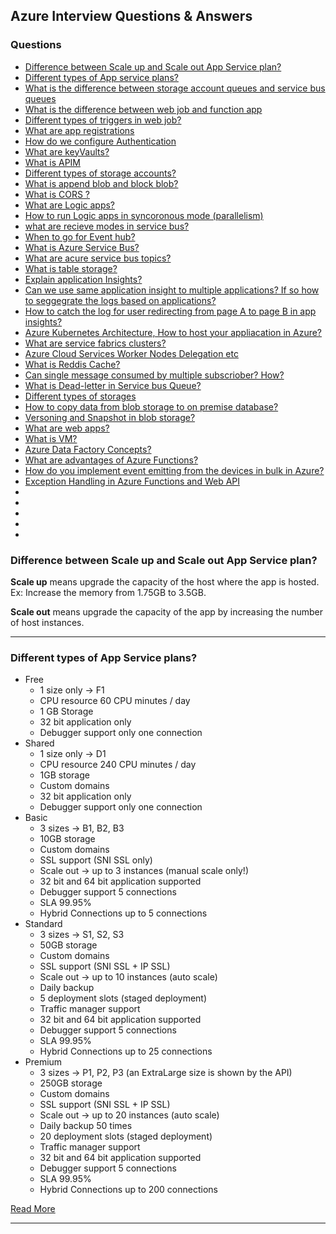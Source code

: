 ## Azure Interview Questions & Answers

### Questions

- [Difference between Scale up and Scale out App Service plan?](#difference-between-scale-up-and-scale-out-app-service-plan?)
- [Different types of App service plans?](#different-types-of-app-service-plans)
- [What is the difference between storage account queues and service bus queues](#)
- [What is the difference between web job and function app](#)
- [Different types of triggers in web job?](#)
- [What are app registrations](#)
- [How do we configure Authentication](#)
- [What are keyVaults?](#)
- [What is APIM](#)
- [Different types of storage accounts? ](#)
- [What is append blob and block blob?](#)
- [What is CORS ?](#)
- [What are Logic apps?](#)
- [How to run Logic apps in syncoronous mode (parallelism)](#)
- [what are recieve modes in service bus?](#)
- [When to go for Event hub?](#)
- [What is Azure Service Bus?](#)
- [What are acure service bus topics?](#)
- [What is table storage?](#)
- [Explain application Insights?](#)
- [Can we use same application insight to multiple applications? If so how to seggegrate the logs based on applications?](#)
- [How to catch the log for user redirecting from page A to page B in app insights?](#)
- [Azure Kubernetes Architecture, How to host your appliacation in Azure?](#)
- [What are service fabrics clusters?](#)
- [Azure Cloud Services Worker Nodes Delegation etc](#)
- [What is Reddis Cache?](#)
- [Can single message consumed by multiple subscriober? How?](#)
- [What is Dead-letter in Service bus Queue?](#)
- [Different types of storages](#)
- [How to copy data from blob storage to on premise database?](#)
- [Versoning and Snapshot in blob storage?](#)
- [What are web apps?](#)
- [What is VM?](#)
- [Azure Data Factory Concepts?](#)
- [What are advantages of Azure Functions?](#)
- [How do you implement event emitting from the devices in bulk in Azure?](#)
- [Exception Handling in Azure Functions and Web API](#)
- [](#)
- [](#)
- [](#)
- [](#)
- [](#)


### Difference between Scale up and Scale out App Service plan?

**Scale up** means upgrade the capacity of the host where the app is hosted. Ex: Increase the memory from 1.75GB to 3.5GB.

**Scale out** means upgrade the capacity of the app by increasing the number of host instances.

***

### Different types of App Service plans?

- Free
  * 1 size only -> F1
  * CPU resource 60 CPU minutes / day
  * 1 GB Storage
  * 32 bit application only
  * Debugger support only one connection
- Shared
  * 1 size only -> D1
  * CPU resource 240 CPU minutes / day
  * 1GB storage
  * Custom domains
  * 32 bit application only
  * Debugger support only one connection
- Basic
    * 3 sizes -> B1, B2, B3
    * 10GB storage
    * Custom domains
    * SSL support (SNI SSL only)
    * Scale out -> up to 3 instances (manual scale only!)
    * 32 bit and 64 bit application supported
    * Debugger support 5 connections
    * SLA 99.95%
    * Hybrid Connections up to 5 connections
- Standard
    * 3 sizes -> S1, S2, S3
    * 50GB storage
    * Custom domains
    * SSL support (SNI SSL + IP SSL)
    * Scale out -> up to 10 instances (auto scale)
    * Daily backup
    * 5 deployment slots (staged deployment)
    * Traffic manager support
    * 32 bit and 64 bit application supported
    * Debugger support 5 connections
    * SLA 99.95%
    * Hybrid Connections up to 25 connections
- Premium
    * 3 sizes -> P1, P2, P3 (an ExtraLarge size is shown by the API)
    * 250GB storage
    * Custom domains
    * SSL support (SNI SSL + IP SSL)
    * Scale out -> up to 20 instances (auto scale)
    * Daily backup 50 times
    * 20 deployment slots (staged deployment)
    * Traffic manager support
    * 32 bit and 64 bit application supported
    * Debugger support 5 connections
    * SLA 99.95%
    * Hybrid Connections up to 200 connections

[Read More](#https://medium.com/@zaab_it/azure-app-service-plan-tiers-f07d5e22297a)

***


